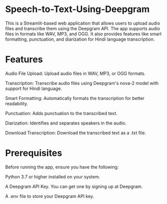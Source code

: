 # Speech-to-Text-Using-Deepgram
This is a Streamlit-based web application that allows users to upload audio files and transcribe them using the Deepgram API. The app supports audio files in formats like WAV, MP3, and OGG. It also provides features like smart formatting, punctuation, and diarization for Hindi language transcription.

# Features
Audio File Upload: Upload audio files in WAV, MP3, or OGG formats.

Transcription: Transcribe audio files using Deepgram's nova-2 model with support for Hindi language.

Smart Formatting: Automatically formats the transcription for better readability.

Punctuation: Adds punctuation to the transcribed text.

Diarization: Identifies and separates speakers in the audio.

Download Transcription: Download the transcribed text as a .txt file.

# Prerequisites
Before running the app, ensure you have the following:

Python 3.7 or higher installed on your system.

A Deepgram API Key. You can get one by signing up at Deepgram.

A .env file to store your Deepgram API key.

